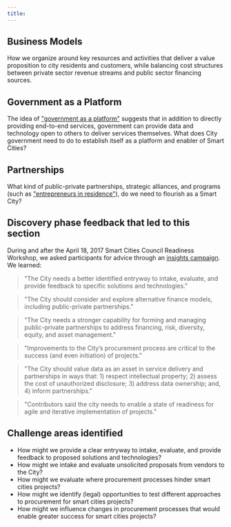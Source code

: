 ```yaml
---
title:
---
```


## Business Models

How we organize around key resources and activities that deliver a value proposition to city residents and customers, while balancing cost structures between private sector revenue streams and public sector financing sources.

## Government as a Platform

The idea of ["government as a platform"](http://chimera.labs.oreilly.com/books/1234000000774/ch02.html) suggests that in addition to directly providing end-to-end services, government can provide data and technology open to others to deliver services themselves. What does City government need to do to establish itself as a platform and enabler of Smart Cities?

## Partnerships

What kind of public-private partnerships, strategic alliances, and programs (such as ["entrepreneurs in residence"](http://startupinresidence.org/)), do we need to flourish as a Smart City?

## Discovery phase feedback that led to this section

During and after the April 18, 2017 Smart Cities Council Readiness Workshop, we asked participants for advice through an [insights campaign](http://insights.austintexas.gov/Austin/1001/insights). We learned:

> "The City needs a better identified entryway to intake, evaluate, and provide feedback to specific solutions and technologies."

> "The City should consider and explore alternative finance models, including public-private partnerships."

> "The City needs a stronger capability for forming and managing public-private partnerships to address financing, risk, diversity, equity, and asset management."

> "Improvements to the City’s procurement process are critical to the success (and even initiation) of projects."

> "The City should value data as an asset in service delivery and partnerships in ways that: 1) respect intellectual property; 2) assess the cost of unauthorized disclosure; 3) address data ownership; and, 4) inform partnerships."

> "Contributors said the city needs to enable a state of readiness for agile and iterative implementation of projects."

## Challenge areas identified

* How might we provide a clear entryway to intake, evaluate, and provide feedback to proposed solutions and technologies?
* How might we intake and evaluate unsolicited proposals from vendors to the City?
* How might we evaluate where procurement processes hinder smart cities projects?
* How might we identify (legal) opportunities to test different approaches to procurement for smart cities projects?
* How might we influence changes in procurement processes that would enable greater success for smart cities projects?
